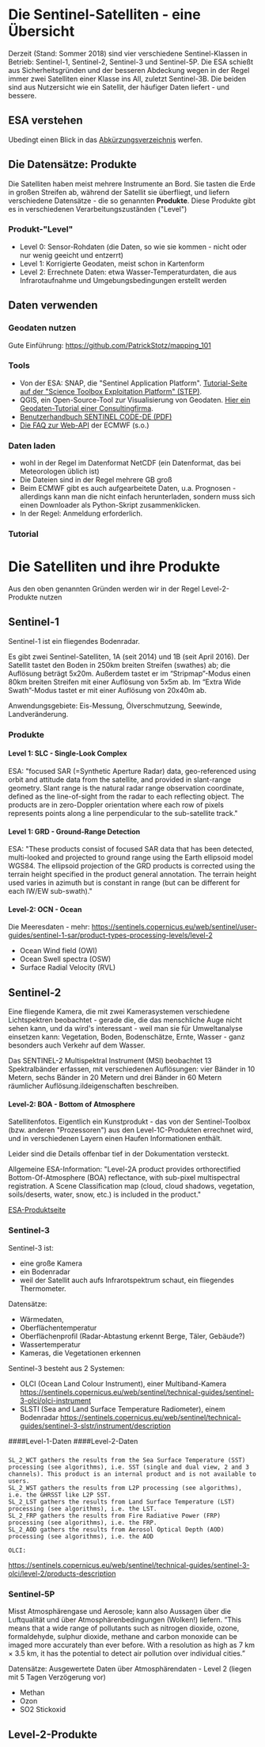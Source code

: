 

# Die Sentinel-Satelliten - eine Übersicht #

Derzeit (Stand: Sommer 2018) sind vier verschiedene Sentinel-Klassen in Betrieb: Sentinel-1, Sentinel-2, Sentinel-3 
und Sentinel-5P. Die ESA schießt aus Sicherheitsgründen und der besseren Abdeckung wegen in der Regel immer zwei
Satelliten einer Klasse ins All, zuletzt Sentinel-3B. Die beiden sind aus Nutzersicht wie ein Satellit, der häufiger
Daten liefert - und bessere. 

## ESA verstehen

Ubedingt einen Blick in das [Abkürzungsverzeichnis](https://github.com/untergeekDE/Copernicus-Satellitendaten-nutzen/blob/master/SUHET%20Acronyms.pdf) werfen. 

## Die Datensätze: Produkte

Die Satelliten haben meist mehrere Instrumente an Bord. Sie tasten die Erde in großen Streifen ab, während der Satellit sie überfliegt, und liefern verschiedene Datensätze - die so genannten **Produkte**. Diese Produkte gibt es in verschiedenen Verarbeitungszuständen ("Level")

### Produkt-"Level"

* Level 0: Sensor-Rohdaten (die Daten, so wie sie kommen - nicht oder nur wenig geeicht und entzerrt)
* Level 1: Korrigierte Geodaten, meist schon in Kartenform 
* Level 2: Errechnete Daten: etwa Wasser-Temperaturdaten, die aus Infrarotaufnahme und Umgebungsbedingungen erstellt werden

## Daten verwenden

### Geodaten nutzen 

Gute Einführung: https://github.com/PatrickStotz/mapping_101

### Tools

- Von der ESA: SNAP, die "Sentinel Application Platform". [Tutorial-Seite auf der "Science Toolbox Exploitation Platform" (STEP)](http://step.esa.int/main/doc/tutorials/snap-tutorials/).
- QGIS, ein Open-Source-Tool zur Visualisierung von Geodaten. [Hier ein Geodaten-Tutorial einer Consultingfirma](https://www.lutraconsulting.co.uk/blog/2017/11/02/working-with-climate-data-in-qgis/).
- [Benutzerhandbuch SENTINEL CODE-DE (PDF)](https://code-de.org/de/manuals/CD-UM-3301DE_Benutzerhandbuch_v1.1_online.pdf)
- [Die FAQ zur Web-API](https://software.ecmwf.int/wiki/display/WEBAPI/Web-API+FAQ) der ECMWF (s.o.)

### Daten laden

- wohl in der Regel im Datenformat NetCDF (ein Datenformat, das bei Meteorologen üblich ist)
- Die Dateien sind in der Regel mehrere GB groß
- Beim ECMWF gibt es auch aufgearbeitete Daten, u.a. Prognosen - allerdings kann man die nicht einfach herunterladen, sondern muss sich einen Downloader als Python-Skript zusammenklicken. 
- In der Regel: Anmeldung erforderlich. 

### Tutorial

# Die Satelliten und ihre Produkte

Aus den oben genannten Gründen werden wir in der Regel Level-2-Produkte nutzen

## Sentinel-1
 
Sentinel-1 ist ein fliegendes Bodenradar. 

Es gibt zwei Sentinel-Satelliten, 1A (seit 2014) und 1B (seit April 2016). 
Der Satellit tastet den Boden in 250km breiten Streifen (swathes) ab; 
die Auflösung beträgt 5x20m. Außerdem tastet er im “Stripmap”-Modus einen 80km breiten 
Streifen mit einer Auflösung von 5x5m ab. Im “Extra Wide Swath”-Modus tastet er mit einer Auflösung von 20x40m ab. 

Anwendungsgebiete: Eis-Messung, Ölverschmutzung, Seewinde, Landveränderung.

### Produkte

#### Level 1: SLC - Single-Look Complex
ESA: "focused SAR (=Synthetic Aperture Radar) data, geo-referenced using orbit and attitude data from the satellite, and provided in slant-range geometry. Slant range is the natural radar range observation coordinate, defined as the line-of-sight from the radar to each reflecting object. The products are in zero-Doppler orientation where each row of pixels represents points along a line perpendicular to the sub-satellite track."

#### Level 1: GRD - Ground-Range Detection
ESA: "These products consist of focused SAR data that has been detected, multi-looked and projected to ground range using the Earth ellipsoid model WGS84. The ellipsoid projection of the GRD products is corrected using the terrain height specified in the product general annotation. The terrain height used varies in azimuth but is constant in range (but can be different for each IW/EW sub-swath)."

#### Level-2: OCN - Ocean
Die Meeresdaten - mehr: https://sentinels.copernicus.eu/web/sentinel/user-guides/sentinel-1-sar/product-types-processing-levels/level-2
- Ocean Wind field (OWI)
- Ocean Swell spectra (OSW)
- Surface Radial Velocity (RVL)

## Sentinel-2

Eine fliegende Kamera, die mit zwei Kamerasystemen verschiedene Lichtspektren beobachtet - gerade die, die das menschliche Auge nicht sehen kann, und da wird's interessant - weil man sie für Umweltanalyse einsetzen kann: Vegetation, Boden, Bodenschätze, Ernte, Wasser - ganz besonders auch Verkehr auf dem Wasser. 

Das SENTINEL-2 Multispektral Instrument (MSI) beobachtet 13 Spektralbänder erfassen, mit verschiedenen Auflösungen: vier Bänder in 10 Metern, sechs Bänder in 20 Metern und drei Bänder in 60 Metern räumlicher Auflösung.ildeigenschaften beschreiben.

#### Level-2: BOA - Bottom of Atmosphere

Satellitenfotos. Eigentlich ein Kunstprodukt - das von der Sentinel-Toolbox (bzw. anderen "Prozessoren") aus den Level-1C-Produkten errechnet wird, und in verschiedenen Layern einen Haufen Informationen enthält.

Leider sind die Details offenbar tief in der Dokumentation versteckt. 

Allgemeine ESA-Information: "Level-2A product provides orthorectified Bottom-Of-Atmosphere (BOA) reflectance, with sub-pixel multispectral registration. A Scene Classification map (cloud, cloud shadows, vegetation, soils/deserts, water, snow, etc.) is included in the product."

[ESA-Produktseite](https://sentinels.copernicus.eu/web/sentinel/user-guides/sentinel-2-msi/product-types/level-2a)

### Sentinel-3

Sentinel-3 ist: 
- eine große Kamera
- ein Bodenradar
- weil der Satellit auch aufs Infrarotspektrum schaut, ein fliegendes Thermometer. 

Datensätze: 
- Wärmedaten, 
- Oberflächentemperatur
- Oberflächenprofil (Radar-Abtastung erkennt Berge, Täler, Gebäude?)
- Wassertemperatur
- Kameras, die Vegetationen erkennen

Sentinel-3 besteht aus 2 Systemen: 
- OLCI (Ocean Land Colour Instrument), einer Multiband-Kamera https://sentinels.copernicus.eu/web/sentinel/technical-guides/sentinel-3-olci/olci-instrument
- SLSTI (Sea and Land Surface Temperature Radiometer), einem Bodenradar https://sentinels.copernicus.eu/web/sentinel/technical-guides/sentinel-3-slstr/instrument/description

####Level-1-Daten
####Level-2-Daten
##### 
#####
#####
#####

    SL_2_WCT gathers the results from the Sea Surface Temperature (SST) processing (see algorithms), i.e. SST (single and dual view, 2 and 3 channels). This product is an internal product and is not available to users.
    SL_2_WST gathers the results from L2P processing (see algorithms), i.e. the GHRSST like L2P SST.
    SL_2_LST gathers the results from Land Surface Temperature (LST) processing (see algorithms), i.e. the LST.
    SL_2_FRP gathers the results from Fire Radiative Power (FRP) processing (see algorithms), i.e. the FRP.
    SL_2_AOD gathers the results from Aerosol Optical Depth (AOD) processing (see algorithms), i.e. the AOD
    
    OLCI:
https://sentinels.copernicus.eu/web/sentinel/technical-guides/sentinel-3-olci/level-2/products-description

### Sentinel-5P
Misst Atmosphärengase und Aerosole; kann also Aussagen über die Luftqualität und über Atmosphärenbedingungen 
(Wolken!) liefern. “This means that a wide range of pollutants such as nitrogen dioxide, ozone, formaldehyde,
sulphur dioxide, methane and carbon monoxide can be imaged more accurately than ever before.
With a resolution as high as 7 km × 3.5 km, it has the potential to detect air pollution over individual cities.”

Datensätze:
Ausgewertete Daten über Atmosphärendaten - Level 2 (liegen mit 5 Tagen Verzögerung vor) 
- Methan
- Ozon
- SO2 Stickoxid

## Level-2-Produkte
